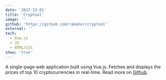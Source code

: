 ```yaml
---
date: '2017-12-01'
title: 'Cryptool'
image: ''
github: 'https://github.com/ramahar/cryptool'
external: ''
tech:
  - Vue.js
  - JS
  - HTML/CSS
show: 'true'
---
```


A single-page web application built using Vue.js. Fetches and displays the prices of top 10 cryptocurrencies in real-time. Read more on [Github](https://github.com/ramahar/cryptool).
